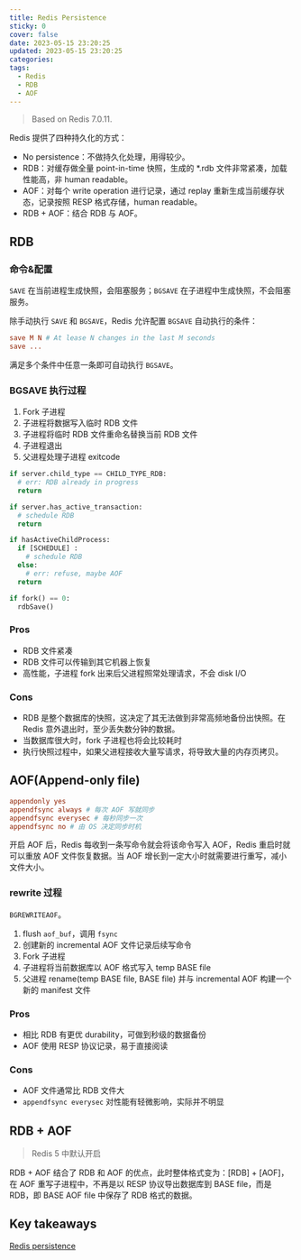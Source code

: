 ```yaml
---
title: Redis Persistence
sticky: 0
cover: false
date: 2023-05-15 23:20:25
updated: 2023-05-15 23:20:25
categories:
tags:
  - Redis
  - RDB
  - AOF
---
```


> Based on Redis 7.0.11.

Redis 提供了四种持久化的方式：

- No persistence：不做持久化处理，用得较少。
- RDB：对缓存做全量 point-in-time 快照，生成的 *.rdb 文件非常紧凑，加载性能高，非 human readable。
- AOF：对每个 write operation 进行记录，通过 replay 重新生成当前缓存状态，记录按照 RESP 格式存储，human readable。
- RDB + AOF：结合 RDB 与 AOF。

## RDB

### 命令&配置

`SAVE` 在当前进程生成快照，会阻塞服务；`BGSAVE` 在子进程中生成快照，不会阻塞服务。

除手动执行 `SAVE` 和 `BGSAVE`，Redis 允许配置 `BGSAVE` 自动执行的条件：

```conf
save M N # At lease N changes in the last M seconds
save ...
```

满足多个条件中任意一条即可自动执行 `BGSAVE`。

### BGSAVE 执行过程

1. Fork 子进程
2. 子进程将数据写入临时 RDB 文件
3. 子进程将临时 RDB 文件重命名替换当前 RDB 文件
4. 子进程退出
5. 父进程处理子进程 exitcode

```python
if server.child_type == CHILD_TYPE_RDB:
  # err: RDB already in progress 
  return

if server.has_active_transaction:
  # schedule RDB
  return

if hasActiveChildProcess:
  if [SCHEDULE] :
    # schedule RDB
  else:
    # err: refuse, maybe AOF
  return

if fork() == 0:
  rdbSave()
```

### Pros

- RDB 文件紧凑
- RDB 文件可以传输到其它机器上恢复
- 高性能，子进程 fork 出来后父进程照常处理请求，不会 disk I/O

### Cons

- RDB 是整个数据库的快照，这决定了其无法做到非常高频地备份出快照。在 Redis 意外退出时，至少丢失数分钟的数据。
- 当数据库很大时，fork 子进程也将会比较耗时
- 执行快照过程中，如果父进程接收大量写请求，将导致大量的内存页拷贝。

## AOF(Append-only file)

```conf
appendonly yes
appendfsync always # 每次 AOF 写就同步
appendfsync everysec # 每秒同步一次
appendfsync no # 由 OS 决定同步时机
```

开启 AOF 后，Redis 每收到一条写命令就会将该命令写入 AOF，Redis 重启时就可以重放 AOF 文件恢复数据。当 AOF 增长到一定大小时就需要进行重写，减小文件大小。

### rewrite 过程

`BGREWRITEAOF`。

1. flush `aof_buf`，调用 `fsync`
2. 创建新的 incremental AOF 文件记录后续写命令
3. Fork 子进程
4. 子进程将当前数据库以 AOF 格式写入 temp BASE file
5. 父进程 rename(temp BASE file, BASE file) 并与 incremental AOF 构建一个新的 manifest 文件

### Pros

- 相比 RDB 有更优 durability，可做到秒级的数据备份
- AOF 使用 RESP 协议记录，易于直接阅读

### Cons

- AOF 文件通常比 RDB 文件大
- `appendfsync everysec` 对性能有轻微影响，实际并不明显

## RDB + AOF

> Redis 5 中默认开启

RDB + AOF 结合了 RDB 和 AOF 的优点，此时整体格式变为：[RDB] + [AOF]，在 AOF 重写子进程中，不再是以 RESP 协议导出数据库到 BASE file，而是 RDB，即 BASE AOF file 中保存了 RDB 格式的数据。

## Key takeaways

[Redis persistence](https://redis.io/docs/management/persistence/)
